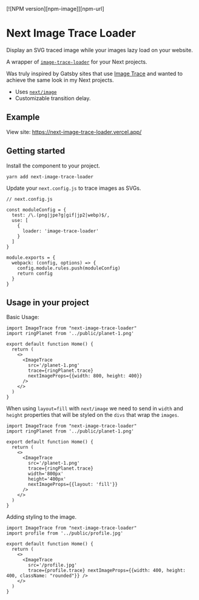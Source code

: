 [![NPM version][npm-image]][npm-url]

# Next Image Trace Loader

Display an SVG traced image while your images lazy load on your website.

A wrapper of [`image-trace-loader`](https://github.com/EmilTholin/image-trace-loader) for your Next projects.

Was truly inspired by Gatsby sites that use [Image Trace](https://using-gatsby-image.gatsbyjs.org/traced-svg/) and wanted to achieve the same look in my Next projects.

- Uses [`next/image`](https://nextjs.org/docs/api-reference/next/image)
- Customizable transition delay.

## Example

View site:
https://next-image-trace-loader.vercel.app/

## Getting started

Install the component to your project.

```
yarn add next-image-trace-loader
```

Update your `next.config.js` to trace images as SVGs.

```
// next.config.js

const moduleConfig = {
  test: /\.(png|jpe?g|gif|jp2|webp)$/,
  use: [
    {
      loader: 'image-trace-loader'
    }
  ]
}

module.exports = {
  webpack: (config, options) => {
    config.module.rules.push(moduleConfig)
    return config
  }
}
```

## Usage in your project

Basic Usage:

```
import ImageTrace from "next-image-trace-loader"
import ringPlanet from '../public/planet-1.png'

export default function Home() {
  return (
    <>
      <ImageTrace
        src='/planet-1.png'
        trace={ringPlanet.trace}
        nextImageProps={{width: 800, height: 400}}
      />
    </>
  )
}
```

When using `layout=fill` with `next/image` we need to send in `width` and `height` properties that will be styled on the `divs` that wrap the `images`.

```
import ImageTrace from "next-image-trace-loader"
import ringPlanet from '../public/planet-1.png'

export default function Home() {
  return (
    <>
      <ImageTrace
        src='/planet-1.png'
        trace={ringPlanet.trace}
        width='800px'
        height='400px'
        nextImageProps={{layout: 'fill'}}
      />
    </>
  )
}
```

Adding styling to the image.

```
import ImageTrace from "next-image-trace-loader"
import profile from '../public/profile.jpg'

export default function Home() {
  return (
    <>
      <ImageTrace
        src='/profile.jpg'
        trace={profile.trace} nextImageProps={{width: 400, height: 400, className: "rounded"}} />
    </>
  )
}
```
